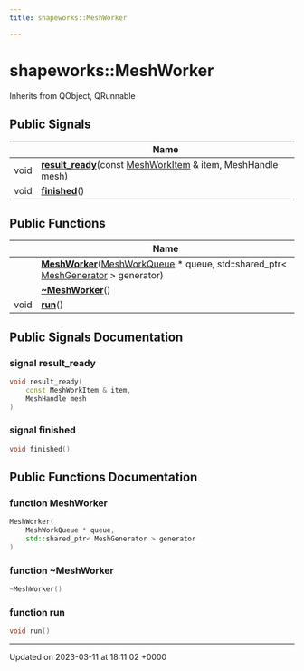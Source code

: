 ```yaml
---
title: shapeworks::MeshWorker

---
```


# shapeworks::MeshWorker





Inherits from QObject, QRunnable

## Public Signals

|                | Name           |
| -------------- | -------------- |
| void | **[result_ready](../Classes/classshapeworks_1_1MeshWorker.md#signal-result-ready)**(const [MeshWorkItem](../Classes/classshapeworks_1_1MeshWorkItem.md) & item, MeshHandle mesh) |
| void | **[finished](../Classes/classshapeworks_1_1MeshWorker.md#signal-finished)**() |

## Public Functions

|                | Name           |
| -------------- | -------------- |
| | **[MeshWorker](../Classes/classshapeworks_1_1MeshWorker.md#function-meshworker)**([MeshWorkQueue](../Classes/classshapeworks_1_1MeshWorkQueue.md) * queue, std::shared_ptr< [MeshGenerator](../Classes/classshapeworks_1_1MeshGenerator.md) > generator) |
| | **[~MeshWorker](../Classes/classshapeworks_1_1MeshWorker.md#function-~meshworker)**() |
| void | **[run](../Classes/classshapeworks_1_1MeshWorker.md#function-run)**() |

## Public Signals Documentation

### signal result_ready

```cpp
void result_ready(
    const MeshWorkItem & item,
    MeshHandle mesh
)
```


### signal finished

```cpp
void finished()
```


## Public Functions Documentation

### function MeshWorker

```cpp
MeshWorker(
    MeshWorkQueue * queue,
    std::shared_ptr< MeshGenerator > generator
)
```


### function ~MeshWorker

```cpp
~MeshWorker()
```


### function run

```cpp
void run()
```


-------------------------------

Updated on 2023-03-11 at 18:11:02 +0000